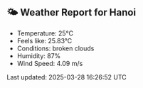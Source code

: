 <!-- WEATHER-START -->
## 🌤 Weather Report for Hanoi

- Temperature: 25°C
- Feels like: 25.83°C
- Conditions: broken clouds
- Humidity: 87%
- Wind Speed: 4.09 m/s

Last updated: 2025-03-28 16:26:52 UTC
<!-- WEATHER-END -->
